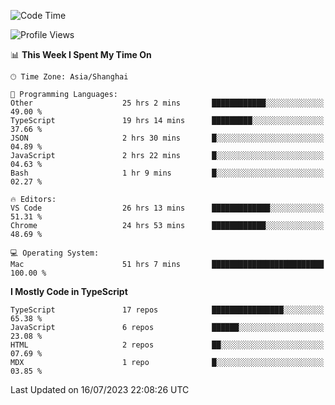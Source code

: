 <!--START_SECTION:waka-->
![Code Time](http://img.shields.io/badge/Code%20Time-4%2C815%20hrs%205%20mins-blue)

![Profile Views](http://img.shields.io/badge/Profile%20Views-0-blue)

📊 **This Week I Spent My Time On** 

```text
🕑︎ Time Zone: Asia/Shanghai

💬 Programming Languages: 
Other                    25 hrs 2 mins       ████████████░░░░░░░░░░░░░   49.00 % 
TypeScript               19 hrs 14 mins      █████████░░░░░░░░░░░░░░░░   37.66 % 
JSON                     2 hrs 30 mins       █░░░░░░░░░░░░░░░░░░░░░░░░   04.89 % 
JavaScript               2 hrs 22 mins       █░░░░░░░░░░░░░░░░░░░░░░░░   04.63 % 
Bash                     1 hr 9 mins         █░░░░░░░░░░░░░░░░░░░░░░░░   02.27 % 

🔥 Editors: 
VS Code                  26 hrs 13 mins      █████████████░░░░░░░░░░░░   51.31 % 
Chrome                   24 hrs 53 mins      ████████████░░░░░░░░░░░░░   48.69 % 

💻 Operating System: 
Mac                      51 hrs 7 mins       █████████████████████████   100.00 % 
```

**I Mostly Code in TypeScript** 

```text
TypeScript               17 repos            ████████████████░░░░░░░░░   65.38 % 
JavaScript               6 repos             ██████░░░░░░░░░░░░░░░░░░░   23.08 % 
HTML                     2 repos             ██░░░░░░░░░░░░░░░░░░░░░░░   07.69 % 
MDX                      1 repo              █░░░░░░░░░░░░░░░░░░░░░░░░   03.85 % 
```




 Last Updated on 16/07/2023 22:08:26 UTC
<!--END_SECTION:waka-->
